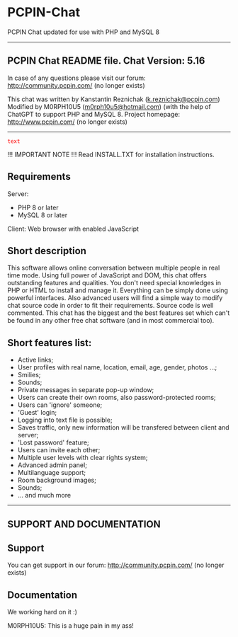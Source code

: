 # PCPIN-Chat
PCPIN Chat updated for use with PHP and MySQL 8

-------------------------------------------------------------------------
PCPIN Chat README file.
Chat Version: 5.16
-------------------------------------------------------------------------
In case of any questions please visit our forum:
http://community.pcpin.com/ (no longer exists)

This chat was written by Kanstantin Reznichak (k.reznichak@pcpin.com)
Modified by M0RPH10U5 (m0rph10u5@hotmail.com) (with the help of ChatGPT
to support PHP and MySQL 8.
Project homepage: http://www.pcpin.com/ (no longer exists)

-------------------------------------------------------------------------

<code style="color : #FF0000">text</code>

!!! IMPORTANT NOTE !!!
Read INSTALL.TXT for installation instructions.


Requirements
------------

Server:
- PHP 8 or later
- MySQL 8 or later

Client:
Web browser with enabled JavaScript




Short description
-----------------

This software allows online conversation between multiple people in
real time mode. Using full power of JavaScript and DOM, this chat
offers outstanding features and qualities. You don't need special
knowledges in PHP or HTML to install and manage it. Everything can be
simply done using powerful interfaces. Also advanced users will find
a simple way to modify chat source code in order to fit their requirements.
Source code is well commented. This chat has the biggest and the best
features set which can't be found in any other free chat software
(and in most commercial too).


Short features list:
--------------------

- Active links;
- User profiles with real name, location, email, age, gender, photos ...;
- Smilies;
- Sounds;
- Private messages in separate pop-up window;
- Users can create their own rooms, also password-protected rooms;
- Users can 'ignore' someone;
- 'Guest' login;
- Logging into text file is possible;
- Saves traffic, only new information will be transfered between client
  and server;
- 'Lost password' feature;
- Users can invite each other;
- Multiple user levels with clear rights system;
- Advanced admin panel;
- Multilanguage support;
- Room background images;
- Sounds;
- ... and much more



-------------------------------------------------------------------------

SUPPORT AND DOCUMENTATION
-------------------------------------------------------------------------

Support
----------------

You can get support in our forum:
http://community.pcpin.com/ (no longer exists)



Documentation
----------------

We working hard on it :)

M0RPH10U5: This is a huge pain in my ass!
